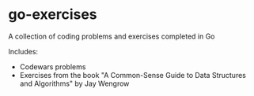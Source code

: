 # go-exercises
A collection of coding problems and exercises completed in Go

Includes:
- Codewars problems
- Exercises from the book "A Common-Sense Guide to Data Structures and Algorithms" by Jay Wengrow
